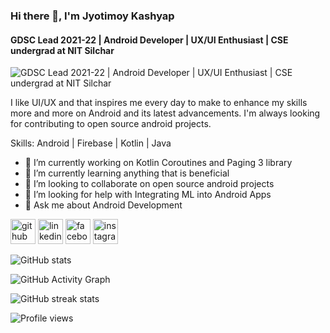 ### Hi there 👋, I'm Jyotimoy Kashyap
#### GDSC Lead 2021-22 | Android Developer | UX/UI Enthusiast | CSE undergrad at NIT Silchar
![GDSC Lead 2021-22 | Android Developer | UX/UI Enthusiast | CSE undergrad at NIT Silchar](https://github.com/JyotimoyKashyap/JyotimoyKashyap/blob/main/banner.gifges/banner.png)

I like UI/UX and that inspires me every day to make to enhance my skills more and more on Android and its latest advancements. I'm always looking for contributing to open source android projects. 

Skills: Android | Firebase | Kotlin | Java

- 🔭 I’m currently working on Kotlin Coroutines and Paging 3 library 
- 🌱 I’m currently learning anything that is beneficial  
- 👯 I’m looking to collaborate on open source android projects  
- 🤔 I’m looking for help with Integrating ML into Android Apps 
- 💬 Ask me about Android Development  


[<img src='https://cdn.jsdelivr.net/npm/simple-icons@3.0.1/icons/github.svg' alt='github' height='40'>](https://github.com/JyotimoyKashyap)  [<img src='https://cdn.jsdelivr.net/npm/simple-icons@3.0.1/icons/linkedin.svg' alt='linkedin' height='40'>](https://www.linkedin.com/in/https://www.linkedin.com/in/jyotimoykashyap//)  [<img src='https://cdn.jsdelivr.net/npm/simple-icons@3.0.1/icons/facebook.svg' alt='facebook' height='40'>](https://www.facebook.com/https://www.facebook.com/jyotimoy.kashyap.33)  [<img src='https://cdn.jsdelivr.net/npm/simple-icons@3.0.1/icons/instagram.svg' alt='instagram' height='40'>](https://www.instagram.com/https://www.instagram.com/jyotimoy_kashyap06//)  

![GitHub stats](https://github-readme-stats.vercel.app/api?username=JyotimoyKashyap&show_icons=true&count_private=true)  

![GitHub Activity Graph](https://activity-graph.herokuapp.com/graph?username=JyotimoyKashyap)  

![GitHub streak stats](https://github-readme-streak-stats.herokuapp.com/?user=JyotimoyKashyap)  

![Profile views](https://gpvc.arturio.dev/JyotimoyKashyap)  







